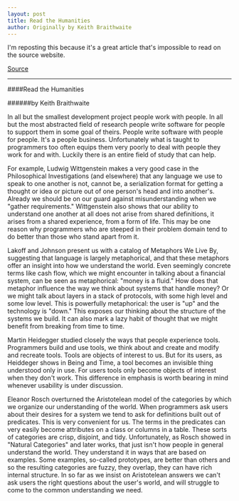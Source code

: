 ```yaml
---
layout: post
title: Read the Humanities
author: Originally by Keith Braithwaite
---
```


I'm reposting this because it's a great article that's impossible to read on the source website.

[Source](http://programmer.97things.oreilly.com/wiki/index.php/Read_the_Humanities)

---

####Read the Humanities

######by Keith Braithwaite

In all but the smallest development project people work with people. In all but the most abstracted field of research people write software for people to support them in some goal of theirs. People write software with people for people. It's a people business. Unfortunately what is taught to programmers too often equips them very poorly to deal with people they work for and with. Luckily there is an entire field of study that can help.

For example, Ludwig Wittgenstein makes a very good case in the Philosophical Investigations (and elsewhere) that any language we use to speak to one another is not, cannot be, a serialization format for getting a thought or idea or picture out of one person's head and into another's. Already we should be on our guard against misunderstanding when we "gather requirements." Wittgenstein also shows that our ability to understand one another at all does not arise from shared definitions, it arises from a shared experience, from a form of life. This may be one reason why programmers who are steeped in their problem domain tend to do better than those who stand apart from it.

Lakoff and Johnson present us with a catalog of Metaphors We Live By, suggesting that language is largely metaphorical, and that these metaphors offer an insight into how we understand the world. Even seemingly concrete terms like cash flow, which we might encounter in talking about a financial system, can be seen as metaphorical: "money is a fluid." How does that metaphor influence the way we think about systems that handle money? Or we might talk about layers in a stack of protocols, with some high level and some low level. This is powerfully metaphorical: the user is "up" and the technology is "down." This exposes our thinking about the structure of the systems we build. It can also mark a lazy habit of thought that we might benefit from breaking from time to time.

Martin Heidegger studied closely the ways that people experience tools. Programmers build and use tools, we think about and create and modify and recreate tools. Tools are objects of interest to us. But for its users, as Heiddeger shows in Being and Time, a tool becomes an invisible thing understood only in use. For users tools only become objects of interest when they don't work. This difference in emphasis is worth bearing in mind whenever usability is under discussion.

Eleanor Rosch overturned the Aristotelean model of the categories by which we organize our understanding of the world. When programmers ask users about their desires for a system we tend to ask for definitions built out of predicates. This is very convenient for us. The terms in the predicates can very easily become attributes on a class or columns in a table. These sorts of categories are crisp, disjoint, and tidy. Unfortunately, as Rosch showed in "Natural Categories" and later works, that just isn't how people in general understand the world. They understand it in ways that are based on examples. Some examples, so-called prototypes, are better than others and so the resulting categories are fuzzy, they overlap, they can have rich internal structure. In so far as we insist on Aristotelean answers we can't ask users the right questions about the user's world, and will struggle to come to the common understanding we need.